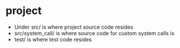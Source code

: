 # project

* Under src/ is where project source code resides
* src/system_call/ is where source code for custom system calls is
* test/ is where test code resides

